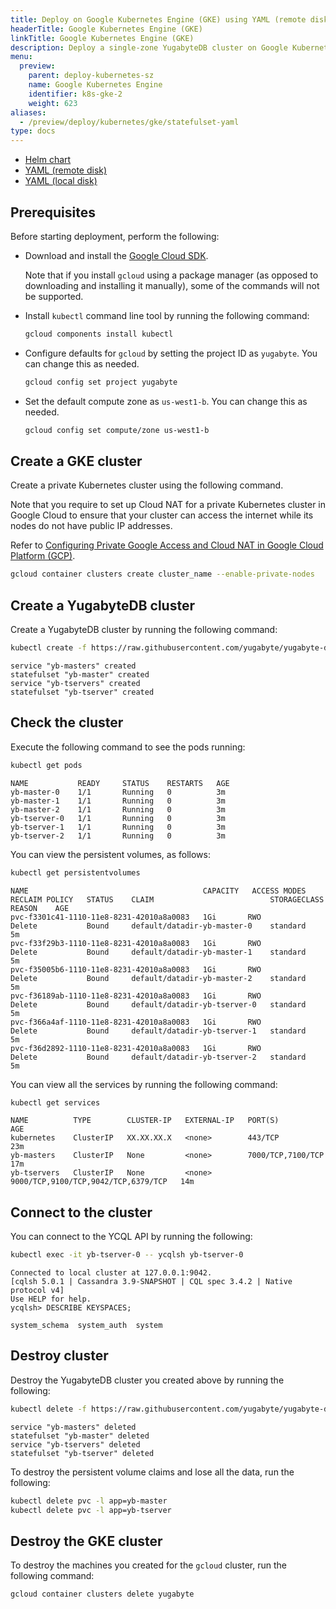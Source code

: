 ```yaml
---
title: Deploy on Google Kubernetes Engine (GKE) using YAML (remote disk)
headerTitle: Google Kubernetes Engine (GKE)
linkTitle: Google Kubernetes Engine (GKE)
description: Deploy a single-zone YugabyteDB cluster on Google Kubernetes Engine (GKE) using YAML (remote disk).
menu:
  preview:
    parent: deploy-kubernetes-sz
    name: Google Kubernetes Engine
    identifier: k8s-gke-2
    weight: 623
aliases:
  - /preview/deploy/kubernetes/gke/statefulset-yaml
type: docs
---
```


<ul class="nav nav-tabs-alt nav-tabs-yb">
  <li >
    <a href="../helm-chart/" class="nav-link">
      <i class="fa-regular fa-dharmachakra" aria-hidden="true"></i>
      Helm chart
    </a>
  </li>
  <li >
    <a href="../statefulset-yaml/" class="nav-link active">
      <i class="fa-solid fa-cubes" aria-hidden="true"></i>
      YAML (remote disk)
    </a>
  </li>
  <li >
    <a href="../statefulset-yaml-local-ssd/" class="nav-link">
      <i class="fa-solid fa-cubes" aria-hidden="true"></i>
      YAML (local disk)
    </a>
  </li>
</ul>

## Prerequisites

Before starting deployment, perform the following:

- Download and install the [Google Cloud SDK](https://cloud.google.com/sdk/downloads/).

  Note that if you install `gcloud` using a package manager (as opposed to downloading and installing it manually), some of the commands will not be supported.

- Install `kubectl` command line tool by running the following command:

  ```sh
  gcloud components install kubectl
  ```

- Configure defaults for `gcloud` by setting the project ID as `yugabyte`. You can change this as needed.

  ```sh
  gcloud config set project yugabyte
  ```

- Set the default compute zone as `us-west1-b`. You can change this as needed.

  ```sh
  gcloud config set compute/zone us-west1-b
  ```

## Create a GKE cluster

Create a private Kubernetes cluster using the following command.

Note that you require to set up Cloud NAT for a private Kubernetes cluster in Google Cloud to ensure that your cluster can access the internet while its nodes do not have public IP addresses.

Refer to [Configuring Private Google Access and Cloud NAT in Google Cloud Platform (GCP)](https://kloudkraft.medium.com/configuring-private-google-access-and-cloud-nat-in-google-cloud-platform-gcp-3c4406b590b3).

```sh
gcloud container clusters create cluster_name --enable-private-nodes
```

## Create a YugabyteDB cluster

Create a YugabyteDB cluster by running the following command:

```sh
kubectl create -f https://raw.githubusercontent.com/yugabyte/yugabyte-db/master/cloud/kubernetes/yugabyte-statefulset.yaml
```

```output
service "yb-masters" created
statefulset "yb-master" created
service "yb-tservers" created
statefulset "yb-tserver" created
```

## Check the cluster

Execute the following command to see the pods running:

```sh
kubectl get pods
```

```output
NAME           READY     STATUS    RESTARTS   AGE
yb-master-0    1/1       Running   0          3m
yb-master-1    1/1       Running   0          3m
yb-master-2    1/1       Running   0          3m
yb-tserver-0   1/1       Running   0          3m
yb-tserver-1   1/1       Running   0          3m
yb-tserver-2   1/1       Running   0          3m
```

You can view the persistent volumes, as follows:

```sh
kubectl get persistentvolumes
```

```output
NAME                                       CAPACITY   ACCESS MODES   RECLAIM POLICY   STATUS    CLAIM                          STORAGECLASS   REASON    AGE
pvc-f3301c41-1110-11e8-8231-42010a8a0083   1Gi       RWO            Delete           Bound     default/datadir-yb-master-0    standard                 5m
pvc-f33f29b3-1110-11e8-8231-42010a8a0083   1Gi       RWO            Delete           Bound     default/datadir-yb-master-1    standard                 5m
pvc-f35005b6-1110-11e8-8231-42010a8a0083   1Gi       RWO            Delete           Bound     default/datadir-yb-master-2    standard                 5m
pvc-f36189ab-1110-11e8-8231-42010a8a0083   1Gi       RWO            Delete           Bound     default/datadir-yb-tserver-0   standard                 5m
pvc-f366a4af-1110-11e8-8231-42010a8a0083   1Gi       RWO            Delete           Bound     default/datadir-yb-tserver-1   standard                 5m
pvc-f36d2892-1110-11e8-8231-42010a8a0083   1Gi       RWO            Delete           Bound     default/datadir-yb-tserver-2   standard                 5m
```

You can view all the services by running the following command:

```sh
kubectl get services
```

```output
NAME          TYPE        CLUSTER-IP   EXTERNAL-IP   PORT(S)                               AGE
kubernetes    ClusterIP   XX.XX.XX.X   <none>        443/TCP                               23m
yb-masters    ClusterIP   None         <none>        7000/TCP,7100/TCP                     17m
yb-tservers   ClusterIP   None         <none>        9000/TCP,9100/TCP,9042/TCP,6379/TCP   14m
```

## Connect to the cluster

You can connect to the YCQL API by running the following:

```sh
kubectl exec -it yb-tserver-0 -- ycqlsh yb-tserver-0
```

```output
Connected to local cluster at 127.0.0.1:9042.
[cqlsh 5.0.1 | Cassandra 3.9-SNAPSHOT | CQL spec 3.4.2 | Native protocol v4]
Use HELP for help.
ycqlsh> DESCRIBE KEYSPACES;

system_schema  system_auth  system
```

## Destroy cluster

Destroy the YugabyteDB cluster you created above by running the following:

```sh
kubectl delete -f https://raw.githubusercontent.com/yugabyte/yugabyte-db/master/cloud/kubernetes/yugabyte-statefulset.yaml
```

```output
service "yb-masters" deleted
statefulset "yb-master" deleted
service "yb-tservers" deleted
statefulset "yb-tserver" deleted
```

To destroy the persistent volume claims and lose all the data, run the following:

```sh
kubectl delete pvc -l app=yb-master
kubectl delete pvc -l app=yb-tserver
```

## Destroy the GKE cluster

To destroy the machines you created for the `gcloud` cluster, run the following command:

```sh
gcloud container clusters delete yugabyte
```
